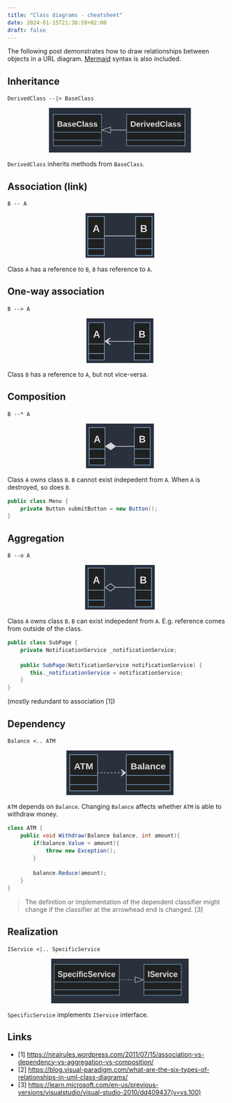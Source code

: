```yaml
---
title: "Class diagrams - cheatsheet"
date: 2024-01-15T21:38:59+02:00
draft: false
---
```


The following post demonstrates how to draw relationships between objects in a URL diagram. [Mermaid](https://mermaid.js.org/) syntax is also included.

## Inheritance
```
DerivedClass --|> BaseClass
```
<p align="center">
    <img src="/class_diagrams/inheritance.png" height="100">
</p>

`DerivedClass` inherits methods from `BaseClass`. 

## Association (link)

```
B -- A
```

<p align="center">
    <img src="/class_diagrams/association.png" height="100">
</p>

Class `A` has a reference to `B`, `B` has reference to `A`.

## One-way association

```
B --> A
```

<p align="center">
    <img src="/class_diagrams/one-way.png" height="100">
</p>

Class `B` has a reference to `A`, but not vice-versa.
## Composition

```
B --* A
```
<p align="center">
    <img src="/class_diagrams/composition.png" height="100">
</p>

Class `A` owns class `B`. `B` cannot exist indepedent from `A`. When `A` is destroyed, so does `B`. 

```csharp
public class Menu {
    private Button submitButton = new Button(); 
}
```

## Aggregation

```
B --o A
```

<p align="center">
    <img src="/class_diagrams/aggregation.png" height="100">
</p>

Class `A` owns class `B`. `B` can exist indepedent from `A`. E.g. reference comes from outside of the class.

```csharp
public class SubPage { 
    private NotificationService _notificationService;
    
    public SubPage(NotificationService notificationService) { 
       this._notificationService = notificationService; 
    }
}
```
(mostly redundant to association [1])
## Dependency
```
Balance <.. ATM
```

<p align="center">
    <img src="/class_diagrams/dependency.png" height="100">
</p>

`ATM` depends on `Balance`. Changing `Balance` affects whether `ATM` is able to withdraw money.

```csharp
class ATM {
	public void Withdraw(Balance balance, int amount){
		if(balance.Value < amount){
			throw new Exception();
		}
		
		balance.Reduce(amount);
	}
}
```

> The definition or implementation of the dependent classifier might change if the classifier at the arrowhead end is changed. [3]
## Realization

```
IService <|.. SpecificService
```

<p align="center">
    <img src="/class_diagrams/realization.png" height="100">
</p>

`SpecificService` implements `IService` interface.

## Links
* [1] https://nirajrules.wordpress.com/2011/07/15/association-vs-dependency-vs-aggregation-vs-composition/
* [2] https://blog.visual-paradigm.com/what-are-the-six-types-of-relationships-in-uml-class-diagrams/
* [3] https://learn.microsoft.com/en-us/previous-versions/visualstudio/visual-studio-2010/dd409437(v=vs.100)

